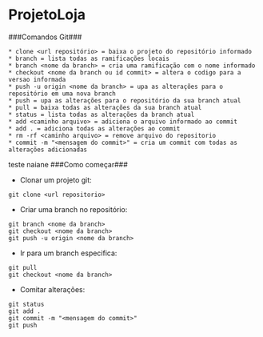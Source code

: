 ﻿# ProjetoLoja
###Comandos Git###
```
* clone <url repositório> = baixa o projeto do repositório informado
* branch = lista todas as ramificações locais
* branch <nome da branch> = cria uma ramificação com o nome informado
* checkout <nome da branch ou id commit> = altera o codigo para a versao informada 
* push -u origin <nome da branch> = upa as alterações para o repositório em uma nova branch
* push = upa as alterações para o repositório da sua branch atual
* pull = baixa todas as alterações da sua branch atual
* status = lista todas as alterações da branch atual
* add <caminho arquivo> = adiciona o arquivo informado ao commit
* add . = adiciona todas as alterações ao commit
* rm -rf <caminho arquivo> = remove arquivo do repositorio
* commit -m "<mensagem do commit>" = cria um commit com todas as alterações adicionadas
```
teste naiane
###Como começar###

* Clonar um projeto git:
 ```
git clone <url repositorio>
```

* Criar uma branch no repositório:
```
git branch <nome da branch>
git checkout <nome da branch>
git push -u origin <nome da branch>

```

* Ir para um branch especifica:
```
git pull
git checkout <nome da branch>

```

* Comitar alterações:
```
git status
git add .
git commit -m "<mensagem do commit>"
git push
```
